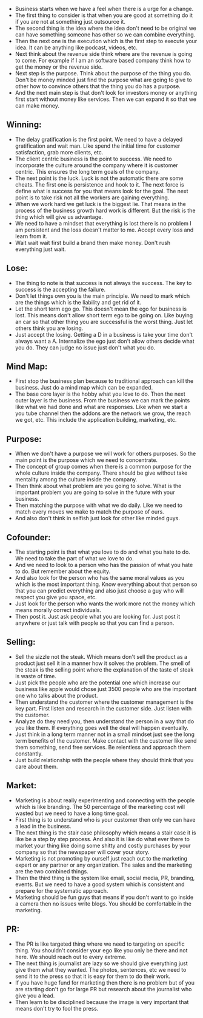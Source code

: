 - Business starts when we have a feel when there is a urge for a change.
- The first thing to consider is that when you are good at something do it if you are not at something just outsource it.
- The second thing is the idea where the idea don't need to be original we can have something someone has other so we can combine everything.
- Then the next one is the execution which is the first step to execute your idea. It can be anything like podcast, videos, etc.
- Next think about the revenue side think where are the revenue is going to come. For example if I am an software based company think how to get the money or the revenue side.
- Next step is the purpose. Think about the purpose of the thing you do. Don't be money minded just find the purpose what are going to give to other how to convince others that the thing you do has a purpose.
- And the next main step is that don't look for investors money or anything first start without money like services. Then we can expand it so that we can make money.
## Winning:
- The delay gratification is the first point. We need to have a delayed gratification and wait man. Like spend the initial time for customer satisfaction, grab more clients, etc. 
- The client centric business is the point to success. We need to incorporate the culture around the company where it is customer centric. This ensures the long term goals of the company.
- The next point is the luck. Luck is not the automatic there are some cheats. The first one is persistence and hook to it. The next force is define what is success for you that means look for the goal. The next point is to take risk not all the workers are gaining everything.
- When we work hard we get luck is the biggest lie. That means in the process of the business growth hard work is different. But the risk is the thing which will give us advantage.
- We need to have a mindset that everything is lost there is no problem I am persistent and the loss doesn't matter to me. Accept every loss and learn from it.
- Wait wait wait first build a brand then make money. Don't rush everything just wait.
## Lose:
- The thing to note is that success is not always the success. The key to success is the accepting the failure.
- Don't let things own you is the main principle. We need to mark which are the things which is the liability and get rid of it.
- Let the short term ego go. This doesn't mean the ego for business is lost. This means don't allow short term ego to be going on. Like buying an car so that other thing you are successful is the worst thing. Just let others think you are losing.
- Just accept the losing. Getting a D in a business is take your time don't always want a A. Internalize the ego just don't allow others decide what you do. They can judge no issue just don't what you do.
## Mind Map:
- First stop the business plan because to traditional approach can kill the business. Just do a mind map which can be expanded.
- The base core layer is the hobby what you love to do. Then the next outer layer is the business. From the business we can mark the points like what we had done and what are responses. Like when we start a you tube channel then the addons are the network we grow, the reach we got, etc. This include the application building, marketing, etc.

## Purpose:
- When we don't have a purpose we will work for others purposes. So the main point is the purpose which we need to concentrate. 
- The concept of group comes when there is a common purpose for the whole culture inside the company. There should be give without take mentality among the culture inside the company.
- Then think about what problem are you going to solve. What is the important problem you are going to solve in the future with your business.
- Then matching the purpose with what we do daily. Like we need to match every moves we make to match the purpose of ours.
- And also don't think in selfish just look for other like minded guys.
## Cofounder:
- The starting point is that what you love to do and what you hate to do. We need to take the part of what we love to do.
- And we need to look to a person who has the passion of what you hate to do. But remember about the equity. 
- And also look for the person who has the same moral values as you which is the most important thing. Know everything about that person so that you can predict everything and also just choose a guy who will respect you give you space, etc. 
- Just look for the person who wants the work more not the money which means morally correct individuals.
- Then post it. Just ask people what you are looking for. Just post it anywhere or just talk with people so that you can find a person.

## Selling:
- Sell the sizzle not the steak. Which means don't sell the product as a product just sell it in a manner how it solves the problem. The smell of the steak is the selling point where the explanation of the taste of steak is waste of time. 
- Just pick the people who are the potential one which increase our business like apple would chose just 3500 people who are the important one who talks about the product.
- Then understand the customer where the customer management is the key part. First listen and research in the customer side. Just listen with the customer.
- Analyze do they need you, then understand the person in a way that do you like them. If everything goes well the deal will happen eventually.
- Just think in a long term manner not in a small mindset just see the long term benefits of the customer. Make contact with the customer like send them something, send free services. Be relentless and approach them constantly.
- Just build relationship with the people where they should think that you care about them.

## Market:
- Marketing is about really experimenting and connecting with the people which is like branding. The 50 percentage of the marketing cost will wasted but we need to have a long time goal.
- First thing is to understand who is your customer then only we can have a lead in the business. 
- The next thing is the stair case philosophy which means a stair case it is like be a step by step process. And also it is like do what ever there to market your thing like doing some shitty and costly purchases by your company so that the newspaper will cover your story.
- Marketing is not promoting by ourself just reach out to the marketing expert or any partner or any organization. The sales and the marketing are the two combined things.
- Then the third thing is the system like email, social media, PR, branding, events. But we need to have a good system which is consistent and prepare for the systematic approach.
- Marketing should be fun guys that means if you don't want to go inside a camera then no issues write blogs. You should be comfortable in the marketing.

## PR:
- The PR is like targeted thing where we need to targeting on specific thing. You shouldn't consider your ego like you only be there and not here. We should reach out to every extreme.
- The next thing is journalist are lazy so we should give everything just give them what they wanted. The photos, sentences, etc we need to send it to the press so that it is easy for them to do their work.
- If you have huge fund for marketing then there is no problem but of you are starting don't go for large PR but research about the journalist who give you a lead.
- Then learn to be disciplined because the image is very important that means don't try to fool the press. 
